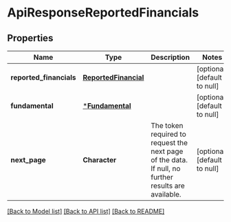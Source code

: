 # ApiResponseReportedFinancials

## Properties
Name | Type | Description | Notes
------------ | ------------- | ------------- | -------------
**reported_financials** | [**ReportedFinancial**](ReportedFinancial.md) |  | [optional] [default to null]
**fundamental** | [***Fundamental**](Fundamental.md) |  | [optional] [default to null]
**next_page** | **Character** | The token required to request the next page of the data. If null, no further results are available. | [optional] [default to null]

[[Back to Model list]](../README.md#documentation-for-models) [[Back to API list]](../README.md#documentation-for-api-endpoints) [[Back to README]](../README.md)


